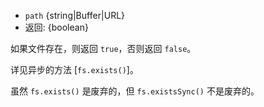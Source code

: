 <!-- YAML
added: v0.1.21
changes:
  - version: v7.6.0
    pr-url: https://github.com/nodejs/node/pull/10739
    description: The `path` parameter can be a WHATWG `URL` object using
                 `file:` protocol. Support is currently still *experimental*.
-->

* `path` {string|Buffer|URL}
* 返回: {boolean}

如果文件存在，则返回 `true`，否则返回 `false`。

详见异步的方法 [`fs.exists()`]。

虽然 `fs.exists()` 是废弃的，但 `fs.existsSync()` 不是废弃的。



